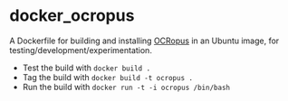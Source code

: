 docker_ocropus
==============

A Dockerfile for building and installing [OCRopus](https://github.com/tmbdev/ocropy) in an Ubuntu image, for testing/development/experimentation.

* Test the build with `docker build .`
* Tag the build with `docker build -t ocropus .`
* Run the build with `docker run -t -i ocropus /bin/bash`
